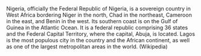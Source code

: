 Nigeria, officially the Federal Republic of Nigeria, is a sovereign country in West Africa bordering Niger in the north, Chad in the northeast, Cameroon in the east, and Benin in the west. Its southern coast is on the Gulf of Guinea in the Atlantic Ocean. It is a federal republic comprising 36 states and the Federal Capital Territory, where the capital, Abuja, is located. Lagos is the most populous city in the country and the African continent, as well as one of the largest metropolitan areas in the world. (Wikipedia)
